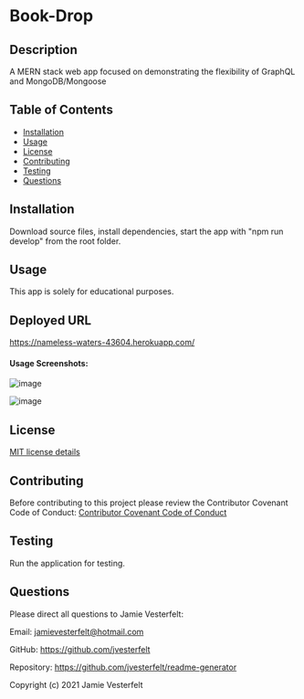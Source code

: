 # Book-Drop

## Description

A MERN stack web app focused on demonstrating the flexibility of GraphQL and MongoDB/Mongoose

## Table of Contents

- [Installation](#Installation)
- [Usage](#Usage)
- [License](#License)
- [Contributing](#Contributing)
- [Testing](#Testing)
- [Questions](#Questions)  


## Installation

Download source files, install dependencies, start the app with "npm run develop" from the root folder.

## Usage

This app is solely for educational purposes.

## Deployed URL
https://nameless-waters-43604.herokuapp.com/

#### Usage Screenshots:
![image](https://user-images.githubusercontent.com/81572838/133911992-f7d93743-586a-4216-bfc0-64cd486461e0.png)

![image](https://user-images.githubusercontent.com/81572838/133912002-ee32e984-3ac8-4c36-9c8c-628b41427525.png)

## License

[MIT license details](https://choosealicense.com/licenses/mit/)

## Contributing

Before contributing to this project please review the Contributor Covenant Code of Conduct:
[Contributor Covenant Code of Conduct](https://www.contributor-covenant.org/version/2/0/code_of_conduct/code_of_conduct.md)

## Testing

Run the application for testing.

## Questions

Please direct all questions to Jamie Vesterfelt:

Email: jamievesterfelt@hotmail.com

GitHub: https://github.com/jvesterfelt

Repository: https://github.com/jvesterfelt/readme-generator

Copyright (c) 2021 Jamie Vesterfelt
